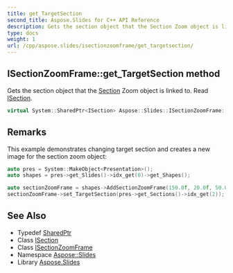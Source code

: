 ```yaml
---
title: get_TargetSection
second_title: Aspose.Slides for C++ API Reference
description: Gets the section object that the Section Zoom object is linked to. Read ISection.
type: docs
weight: 1
url: /cpp/aspose.slides/isectionzoomframe/get_targetsection/
---
```

## ISectionZoomFrame::get_TargetSection method


Gets the section object that the [Section](../../section/) Zoom object is linked to. Read [ISection](../../isection/).

```cpp
virtual System::SharedPtr<ISection> Aspose::Slides::ISectionZoomFrame::get_TargetSection()=0
```

## Remarks


This example demonstrates changing target section and creates a new image for the section zoom object: 
```cpp
auto pres = System::MakeObject<Presentation>();
auto shapes = pres->get_Slides()->idx_get(0)->get_Shapes();

auto sectionZoomFrame = shapes->AddSectionZoomFrame(150.0f, 20.0f, 50.0f, 50.0f, pres->get_Sections()->idx_get(1));
sectionZoomFrame->set_TargetSection(pres->get_Sections()->idx_get(2));
```

## See Also

* Typedef [SharedPtr](../../../system/sharedptr/)
* Class [ISection](../../isection/)
* Class [ISectionZoomFrame](../)
* Namespace [Aspose::Slides](../../)
* Library [Aspose.Slides](../../../)
